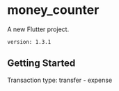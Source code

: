# money_counter

A new Flutter project.
    
    version: 1.3.1
    
## Getting Started

Transaction type: transfer - expense